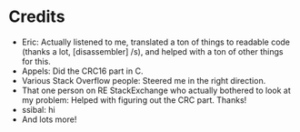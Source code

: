 # Credits
* Eric: Actually listened to me, translated a ton of things to readable code (thanks a lot, [disassembler] /s), and helped with a ton of other things for this.
* Appels: Did the CRC16 part in C.
* Various Stack Overflow people: Steered me in the right direction.
* That one person on RE StackExchange who actually bothered to look at my problem: Helped with figuring out the CRC part. Thanks!
* ssibal: hi
* And lots more!

